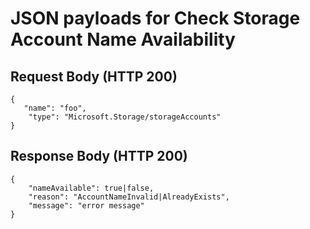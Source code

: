 # JSON payloads for Check Storage Account Name Availability

## Request Body (HTTP 200)

```
{ 
   "name": "foo", 
    "type": "Microsoft.Storage/storageAccounts" 
} 
```

## Response Body (HTTP 200)

```
{
    "nameAvailable": true|false,
    "reason": "AccountNameInvalid|AlreadyExists",
    "message": "error message"
}
```

